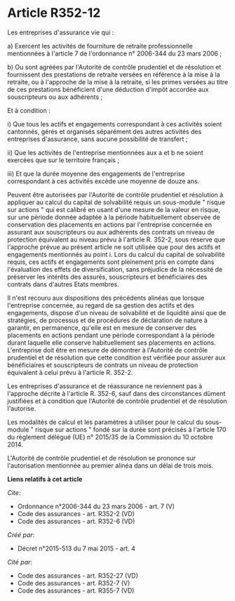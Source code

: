 # Article R352-12

Les entreprises d'assurance vie qui : 

a) Exercent les activités de fourniture de retraite professionnelle mentionnées à l'article 7 de l'ordonnance n° 2006-344 du
23 mars 2006 ; 

b) Ou sont agréées par l'Autorité de contrôle prudentiel et de résolution et fournissent des prestations de retraite versées
en référence à la mise à la retraite, ou à l'approche de la mise à la retraite, si les primes versées au titre de ces
prestations bénéficient d'une déduction d'impôt accordée aux souscripteurs ou aux adhérents ; 

Et à condition : 

i) Que tous les actifs et engagements correspondant à ces activités soient cantonnés, gérés et organisés séparément des
autres activités des entreprises d'assurance, sans aucune possibilité de transfert ; 

ii) Que les activités de l'entreprise mentionnées aux a et b ne soient exercées que sur le territoire français ; 

iii) Et que la durée moyenne des engagements de l'entreprise correspondant à ces activités excède une moyenne de douze ans. 

Peuvent être autorisées par l'Autorité de contrôle prudentiel et résolution à appliquer au calcul du capital de solvabilité
requis un sous-module " risque sur actions " qui est calibré en usant d'une mesure de la valeur en risque, sur une période
donnée adaptée à la période habituellement observée de conservation des placements en actions par l'entreprise concernée en
assurant aux souscripteurs ou aux adhérents des contrats un niveau de protection équivalent au niveau prévu à l'article R.
352-2, sous réserve que l'approche prévue au présent article ne soit utilisée que pour des actifs et engagements mentionnés
au point i. Lors du calcul du capital de solvabilité requis, ces actifs et engagements sont pleinement pris en compte dans
l'évaluation des effets de diversification, sans préjudice de la nécessité de préserver les intérêts des assurés,
souscripteurs et bénéficiaires des contrats dans d'autres Etats membres. 

Il n'est recouru aux dispositions des précédents alinéas que lorsque l'entreprise concernée, au regard de sa gestion des
actifs et des engagements, dispose d'un niveau de solvabilité et de liquidité ainsi que de stratégies, de processus et de
procédures de déclaration de nature à garantir, en permanence, qu'elle est en mesure de conserver des placements en actions
pendant une période correspondant à la période durant laquelle elle conserve habituellement ses placements en actions.
L'entreprise doit être en mesure de démontrer à l'Autorité de contrôle prudentiel et de résolution que cette condition est
vérifiée pour assurer aux bénéficiaires et souscripteurs de contrats un niveau de protection équivalent à celui prévu à
l'article R. 352-2. 

Les entreprises d'assurance et de réassurance ne reviennent pas à l'approche décrite à l'article R. 352-6, sauf dans des
circonstances dûment justifiées et à condition que l'Autorité de contrôle prudentiel et de résolution l'autorise. 

Les modalités de calcul et les paramètres à utiliser pour le calcul du sous-module " risque sur actions " fondé sur la durée
sont précisés à l'article 170 du règlement délégué (UE) n° 2015/35 de la Commission du 10 octobre 2014. 

L'Autorité de contrôle prudentiel et de résolution se prononce sur l'autorisation mentionnée au premier alinéa dans un délai
de trois mois.

**Liens relatifs à cet article**

_Cite_:

  - Ordonnance n°2006-344 du 23 mars 2006 - art. 7 (V)
  - Code des assurances - art. R352-2 (VD)
  - Code des assurances - art. R352-6 (VD)

_Créé par_:

  - Décret n°2015-513 du 7 mai 2015 - art. 4

_Cité par_:

  - Code des assurances - art. R352-27 (VD)
  - Code des assurances - art. R352-7 (V)
  - Code des assurances - art. R355-7 (VD)
